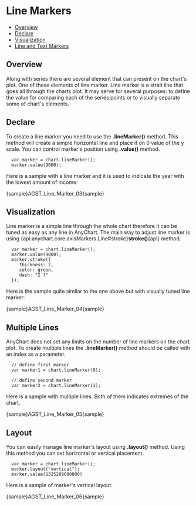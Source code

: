 # Line Markers

* [Overview](#overview)
* [Declare](#declare)
* [Visualization](#visualization)
* [Line and Text Markers](#line_and_text_markers)

## Overview

Along with series there are several element that can present on the chart's plot. One of these elements of line marker. Line marker is a strait line that goes all through the charts plot. It may serve for several purposes: to define the value for comparing each of the series points or to visually separate some of chart's elements.

## Declare

To create a line marker you need to use the **.lineMarker()** method. This method will create a simple horizontal line and place it on 0 value of the y scale. You can control marker's position using **.value()** method.

```
  var marker = chart.lineMarker();
  marker.value(9000);
```

Here is a sample with a line marker and it is used to indicate the year with the lowest amount of income:

{sample}AGST\_Line\_Marker\_03{sample}


## Visualization

Line marker is a simple line through the whole chart therefore it can be tuned as easy as any line in AnyChart. The main way to adjust line marker is using {api:anychart.core.axisMarkers.Line#stroke}**stroke()**{api} method.

```
  var marker = chart.lineMarker();
  marker.value(9000);
  marker.stroke({
     thickness: 2,
     color: green,
     dash: "2 7"
  });
```

Here is the sample quite similar to the one above but with visually tuned line marker:

{sample}AGST\_Line\_Marker\_04{sample}

## Multiple Lines

AnyChart does not set any limits on the number of line markers on the chart plot. To create multiple lines the **.lineMarker()** method should be called with an index as a parameter.

```
  // define first marker
  var marker1 = chart.lineMarker(0);
  
  // define second marker
  var marker2 = chart.lineMarker(1);
```

Here is a sample with multiple lines. Both of them indicates extremes of the chart. 

{sample}AGST\_Line\_Marker\_05{sample}

## Layout

You can easily manage line marker's layout using **.layout()** method. Using this method you can set horizontal or vertical placement.

```
  var marker = chart.lineMarker();
  marker.layout("vertical");
  marker.value(1325289600000)
```

Here is a sample of marker's vertical layout.


{sample}AGST\_Line\_Marker\_06{sample}
